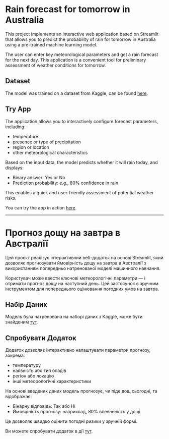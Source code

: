 # Rain forecast for tomorrow in Australia

This project implements an interactive web application based on Streamlit that allows you to predict the probability of
rain for tomorrow in Australia using a pre-trained machine learning model.

The user can enter key meteorological parameters and get a rain forecast for the next day.
This application is a convenient tool for preliminary assessment of weather conditions for tomorrow.

## Dataset

The model was trained on a dataset from Kaggle, can be
found [here](https://www.kaggle.com/datasets/jsphyg/weather-dataset-rattle-package).

## Try App

The application allows you to interactively configure forecast parameters, including:

- temperature
- presence or type of precipitation
- region or location
- other meteorological characteristics

Based on the input data, the model predicts whether it will rain today, and displays:

- Binary answer: Yes or No
- Prediction probability: e.g., 80% confidence in rain

This enables a quick and user-friendly assessment of potential weather risks.

You can try the app in action [here](https://weather-forecasting-alinashev.streamlit.app/).

---

# Прогноз дощу на завтра в Австралії

Цей проєкт реалізує інтерактивний веб-додаток на основі Streamlit, який дозволяє прогнозувати ймовірність дощу на
завтра в Австралії з використанням попередньо натренованої моделі машинного навчання.

Користувач може ввести ключові метеорологічні параметри — і отримати прогноз дощу на наступний день.
Цей застосунок є зручним інструментом для попереднього оцінювання погодних умов на завтра.

## Набір Даних

Модель була натренована на наборі даних з Kaggle, може бути
знайденим [тут](https://www.kaggle.com/datasets/jsphyg/weather-dataset-rattle-package).

## Спробувати Додаток

Додаток дозволяє інтерактивно налаштувати параметри прогнозу, зокрема:

- температуру
- наявність або тип опадів
- регіон або локацію
- інші метеорологічні характеристики

На основі введених даних модель прогнозує, чи піде дощ сьогодні, та відображає:

- Бінарну відповідь: Так або Ні
- Ймовірність прогнозу: наприклад, 80% впевненість у дощі

Це дозволяє швидко оцінити погодні ризики у зручній формі.

Ви можете спробувати додаток в дії [тут](https://weather-forecasting-alinashev.streamlit.app/).